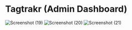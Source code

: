 # Tagtrakr (Admin Dashboard)
![Screenshot (19)](https://github.com/Gaurav3646/Tagtrakr/assets/91468455/892fa584-0806-4652-be9f-912d2699b3a8)
![Screenshot (20)](https://github.com/Gaurav3646/Tagtrakr/assets/91468455/552e24c1-1ce6-40ef-b546-a72f71563d5d)
![Screenshot (21)](https://github.com/Gaurav3646/Tagtrakr/assets/91468455/482e6f79-81f5-49fa-b297-3f726d538bda)
 
 
